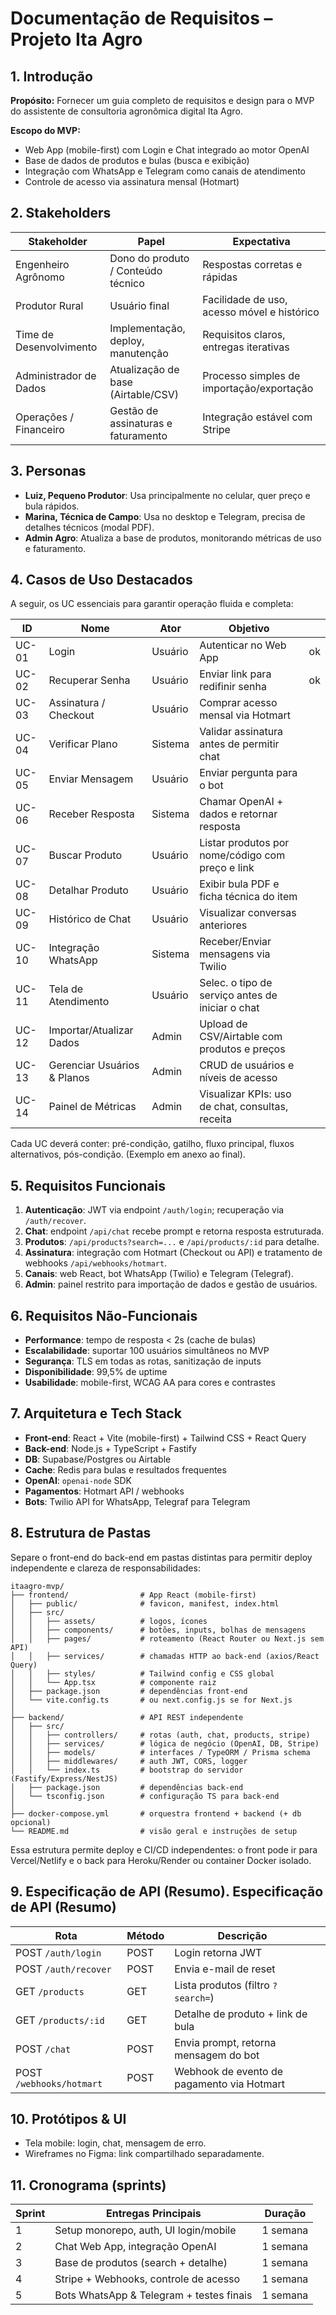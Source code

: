# Documentação de Requisitos – Projeto Ita Agro

## 1. Introdução

**Propósito:** Fornecer um guia completo de requisitos e design para o MVP do assistente de consultoria agronômica digital Ita Agro.

**Escopo do MVP:**

* Web App (mobile-first) com Login e Chat integrado ao motor OpenAI
* Base de dados de produtos e bulas (busca e exibição)
* Integração com WhatsApp e Telegram como canais de atendimento
* Controle de acesso via assinatura mensal (Hotmart)

## 2. Stakeholders

| Stakeholder             | Papel                               | Expectativa                                 |
| ----------------------- | ----------------------------------- | ------------------------------------------- |
| Engenheiro Agrônomo     | Dono do produto / Conteúdo técnico  | Respostas corretas e rápidas                |
| Produtor Rural          | Usuário final                       | Facilidade de uso, acesso móvel e histórico |
| Time de Desenvolvimento | Implementação, deploy, manutenção   | Requisitos claros, entregas iterativas      |
| Administrador de Dados  | Atualização de base (Airtable/CSV)  | Processo simples de importação/exportação   |
| Operações / Financeiro  | Gestão de assinaturas e faturamento | Integração estável com Stripe               |

## 3. Personas

* **Luiz, Pequeno Produtor**: Usa principalmente no celular, quer preço e bula rápidos.
* **Marina, Técnica de Campo**: Usa no desktop e Telegram, precisa de detalhes técnicos (modal PDF).
* **Admin Agro**: Atualiza a base de produtos, monitorando métricas de uso e faturamento.

## 4. Casos de Uso Destacados

A seguir, os UC essenciais para garantir operação fluida e completa:

| ID    | Nome                        | Ator    | Objetivo                                         |   |
| ----- | --------------------------- | ------- | ------------------------------------------------ | - |
| UC-01 | Login                       | Usuário | Autenticar no Web App                            |ok |
| UC-02 | Recuperar Senha             | Usuário | Enviar link para redifinir senha                 |ok |
| UC-03 | Assinatura / Checkout       | Usuário | Comprar acesso mensal via Hotmart                |   |
| UC-04 | Verificar Plano             | Sistema | Validar assinatura antes de permitir chat        |   |
| UC-05 | Enviar Mensagem             | Usuário | Enviar pergunta para o bot                       |   |
| UC-06 | Receber Resposta            | Sistema | Chamar OpenAI + dados e retornar resposta        |   |
| UC-07 | Buscar Produto              | Usuário | Listar produtos por nome/código com preço e link |   |
| UC-08 | Detalhar Produto            | Usuário | Exibir bula PDF e ficha técnica do item          |   |
| UC-09 | Histórico de Chat           | Usuário | Visualizar conversas anteriores                  |   |
| UC-10 | Integração WhatsApp         | Sistema | Receber/Enviar mensagens via Twilio              |   |
| UC-11 | Tela de Atendimento         | Usuário | Selec. o tipo de serviço antes de iniciar o chat |   |
| UC-12 | Importar/Atualizar Dados    | Admin   | Upload de CSV/Airtable com produtos e preços     |   |
| UC-13 | Gerenciar Usuários & Planos | Admin   | CRUD de usuários e níveis de acesso              |   |
| UC-14 | Painel de Métricas          | Admin   | Visualizar KPIs: uso de chat, consultas, receita |   |


Cada UC deverá conter: pré-condição, gatilho, fluxo principal, fluxos alternativos, pós-condição. (Exemplo em anexo ao final).

## 5. Requisitos Funcionais

1. **Autenticação**: JWT via endpoint `/auth/login`; recuperação via `/auth/recover`.
2. **Chat**: endpoint `/api/chat` recebe prompt e retorna resposta estruturada.
3. **Produtos**: `/api/products?search=...` e `/api/products/:id` para detalhe.
4. **Assinatura**: integração com Hotmart (Checkout ou API) e tratamento de webhooks `/api/webhooks/hotmart`.
5. **Canais**: web React, bot WhatsApp (Twilio) e Telegram (Telegraf).
6. **Admin**: painel restrito para importação de dados e gestão de usuários.

## 6. Requisitos Não-Funcionais

* **Performance**: tempo de resposta < 2s (cache de bulas)
* **Escalabilidade**: suportar 100 usuários simultâneos no MVP
* **Segurança**: TLS em todas as rotas, sanitização de inputs
* **Disponibilidade**: 99,5% de uptime
* **Usabilidade**: mobile-first, WCAG AA para cores e contrastes

## 7. Arquitetura e Tech Stack

* **Front-end**: React + Vite (mobile-first) + Tailwind CSS + React Query
* **Back-end**: Node.js + TypeScript + Fastify
* **DB**: Supabase/Postgres ou Airtable
* **Cache**: Redis para bulas e resultados frequentes
* **OpenAI**: `openai-node` SDK
* **Pagamentos**: Hotmart API / webhooks
* **Bots**: Twilio API for WhatsApp, Telegraf para Telegram

## 8. Estrutura de Pastas

Separe o front-end do back-end em pastas distintas para permitir deploy independente e clareza de responsabilidades:

```
itaagro-mvp/
├── frontend/                # App React (mobile-first)
│   ├── public/              # favicon, manifest, index.html
│   ├── src/
│   │   ├── assets/          # logos, ícones
│   │   ├── components/      # botões, inputs, bolhas de mensagens
│   │   ├── pages/           # roteamento (React Router ou Next.js sem API)
│   │   ├── services/        # chamadas HTTP ao back-end (axios/React Query)
│   │   ├── styles/          # Tailwind config e CSS global
│   │   └── App.tsx          # componente raiz
│   ├── package.json         # dependências front-end
│   └── vite.config.ts       # ou next.config.js se for Next.js
│
├── backend/                 # API REST independente
│   ├── src/
│   │   ├── controllers/     # rotas (auth, chat, products, stripe)
│   │   ├── services/        # lógica de negócio (OpenAI, DB, Stripe)
│   │   ├── models/          # interfaces / TypeORM / Prisma schema
│   │   ├── middlewares/     # auth JWT, CORS, logger
│   │   └── index.ts         # bootstrap do servidor (Fastify/Express/NestJS)
│   ├── package.json         # dependências back-end
│   └── tsconfig.json        # configuração TS para back-end
│
├── docker-compose.yml       # orquestra frontend + backend (+ db opcional)
└── README.md                # visão geral e instruções de setup
```

Essa estrutura permite deploy e CI/CD independentes: o front pode ir para Vercel/Netlify e o back para Heroku/Render ou container Docker isolado.

## 9. Especificação de API (Resumo). Especificação de API (Resumo)

| Rota                     | Método | Descrição                                  |   |
| ------------------------ | ------ | ------------------------------------------ | - |
| POST `/auth/login`       | POST   | Login retorna JWT                          |   |
| POST `/auth/recover`     | POST   | Envia e-mail de reset                      |   |
| GET `/products`          | GET    | Lista produtos (filtro `?search=`)         |   |
| GET `/products/:id`      | GET    | Detalhe de produto + link de bula          |   |
| POST `/chat`             | POST   | Envia prompt, retorna mensagem do bot      |   |
| POST `/webhooks/hotmart` | POST   | Webhook de evento de pagamento via Hotmart |   |

## 10. Protótipos & UI

* Tela mobile: login, chat, mensagem de erro.
* Wireframes no Figma: link compartilhado separadamente.

## 11. Cronograma (sprints)

| Sprint | Entregas Principais                      | Duração  |
| ------ | ---------------------------------------- | -------- |
| 1      | Setup monorepo, auth, UI login/mobile    | 1 semana |
| 2      | Chat Web App, integração OpenAI          | 1 semana |
| 3      | Base de produtos (search + detalhe)      | 1 semana |
| 4      | Stripe + Webhooks, controle de acesso    | 1 semana |
| 5      | Bots WhatsApp & Telegram + testes finais | 1 semana |
